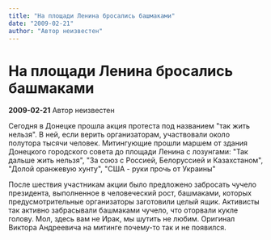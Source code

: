 ```yaml
---
title: "На площади Ленина бросались башмаками"
date: "2009-02-21"
author: "Автор неизвестен"
---
```


# На площади Ленина бросались башмаками

**2009-02-21** Автор неизвестен

Сегодня в Донецке прошла акция протеста под названием "так жить нельзя". В ней, если верить организаторам, участвовали около полутора тысячи человек. Митингующие прошли маршем от здания Донецкого городского совета до площади Ленина с лозунгами: "Так дальше жить нельзя", "За союз с Россией, Белоруссией и Казахстаном", "Долой оранжевую хунту", "США - руки прочь от Украины"

После шествия участникам акции было предложено забросать чучело президента, выполненное в человеческий рост, башмаками, которых предусмотрительные организаторы заготовили целый ящик. Активисты так активно забрасывали башмаками чучело, что оторвали кукле голову. Мол, здесь вам не Ирак, мы шутить не любим. Оригинал Виктора Андреевича на митинге почему-то так и не появился.